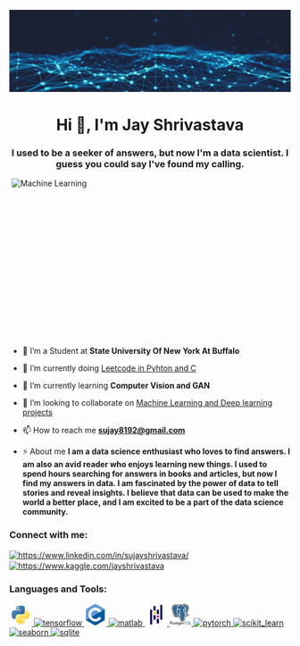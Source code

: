 ![logo](https://github.com/jayshrivastava0/jayshrivastava0/blob/main/ai-banner.jpg)
<h1 align="center">Hi 👋, I'm Jay Shrivastava</h1>
<h3 align="center">I used to be a seeker of answers, but now I'm a data scientist. I guess you could say I've found my calling.</h3>


<img align = "right" alt = "Machine Learning" width = "500" height = "300" src = "https://images.squarespace-cdn.com/content/v1/5feb53185d3dab691b47361b/1609930650139-9NRI63XUJ29Y7E9LEA9G/12eca-machine-learning.gif">


- 🏫 I’m a Student at **State University Of New York At Buffalo**

- 🔭 I’m currently doing [Leetcode in Pyhton and C](https://github.com/jayshrivastava0/leetcode-problems)

- 🌱 I’m currently learning **Computer Vision and GAN**

- 👯 I’m looking to collaborate on [Machine Learning and Deep learning projects](https://github.com/jayshrivastava0/Projects)

- 📫 How to reach me **sujay8192@gmail.com**

- ⚡ About me **I am a data science enthusiast who loves to find answers. I am also an avid reader who enjoys learning new things. I used to spend hours searching for answers in books and articles, but now I find my answers in data. I am fascinated by the power of data to tell stories and reveal insights. I believe that data can be used to make the world a better place, and I am excited to be a part of the data science community.**


<h3 align="left">Connect with me:</h3>
<p align="left">
<a href="https://linkedin.com/in/sujayshrivastava/" target="blank"><img align="center" src="https://raw.githubusercontent.com/rahuldkjain/github-profile-readme-generator/master/src/images/icons/Social/linked-in-alt.svg" alt="https://www.linkedin.com/in/sujayshrivastava/" height="30" width="40" /></a>
<a href="https://kaggle.com/jayshrivastava" target="blank"><img align="center" src="https://raw.githubusercontent.com/rahuldkjain/github-profile-readme-generator/master/src/images/icons/Social/kaggle.svg" alt="https://www.kaggle.com/jayshrivastava" height="30" width="40" /></a>
</p>

<h3 align="left">Languages and Tools:</h3>
<p align="left"> <a href="https://www.python.org" target="_blank" rel="noreferrer"> <img src="https://raw.githubusercontent.com/devicons/devicon/master/icons/python/python-original.svg" alt="python" width="40" height="40"/> </a> <a href="https://www.tensorflow.org" target="_blank" rel="noreferrer"> <img src="https://www.vectorlogo.zone/logos/tensorflow/tensorflow-icon.svg" alt="tensorflow" width="40" height="40"/> </a> <a href="https://www.cprogramming.com/" target="_blank" rel="noreferrer"> <img src="https://raw.githubusercontent.com/devicons/devicon/master/icons/c/c-original.svg" alt="c" width="40" height="40"/> </a> <a href="https://www.mathworks.com/" target="_blank" rel="noreferrer"> <img src="https://upload.wikimedia.org/wikipedia/commons/2/21/Matlab_Logo.png" alt="matlab" width="40" height="40"/> </a> <a href="https://pandas.pydata.org/" target="_blank" rel="noreferrer"> <img src="https://raw.githubusercontent.com/devicons/devicon/2ae2a900d2f041da66e950e4d48052658d850630/icons/pandas/pandas-original.svg" alt="pandas" width="40" height="40"/> </a> <a href="https://www.postgresql.org" target="_blank" rel="noreferrer"> <img src="https://raw.githubusercontent.com/devicons/devicon/master/icons/postgresql/postgresql-original-wordmark.svg" alt="postgresql" width="40" height="40"/> </a> <a href="https://pytorch.org/" target="_blank" rel="noreferrer"> <img src="https://www.vectorlogo.zone/logos/pytorch/pytorch-icon.svg" alt="pytorch" width="40" height="40"/> </a> <a href="https://scikit-learn.org/" target="_blank" rel="noreferrer"> <img src="https://upload.wikimedia.org/wikipedia/commons/0/05/Scikit_learn_logo_small.svg" alt="scikit_learn" width="40" height="40"/> </a> <a href="https://seaborn.pydata.org/" target="_blank" rel="noreferrer"> <img src="https://seaborn.pydata.org/_images/logo-mark-lightbg.svg" alt="seaborn" width="40" height="40"/> </a> <a href="https://www.sqlite.org/" target="_blank" rel="noreferrer"> <img src="https://www.vectorlogo.zone/logos/sqlite/sqlite-icon.svg" alt="sqlite" width="40" height="40"/> </a>  </p>
